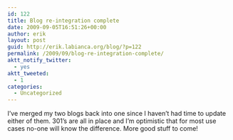 ```yaml
---
id: 122
title: Blog re-integration complete
date: 2009-09-05T16:51:26+00:00
author: erik
layout: post
guid: http://erik.labianca.org/blog/?p=122
permalink: /2009/09/blog-re-integration-complete/
aktt_notify_twitter:
  - yes
aktt_tweeted:
  - 1
categories:
  - Uncategorized
---
```

I&#8217;ve merged my two blogs back into one since I haven&#8217;t had time to update either of them. 301&#8217;s are all in place and I&#8217;m optimistic that for most use cases no-one will know the difference. More good stuff to come!